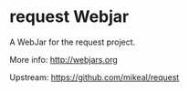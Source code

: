 request Webjar
===============

A WebJar for the request project.

More info: http://webjars.org

Upstream: https://github.com/mikeal/request
